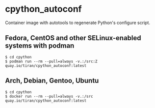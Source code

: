 # cpython_autoconf

Container image with autotools to regenerate Python's configure script.

## Fedora, CentOS and other SELinux-enabled systems with podman

```shell
$ cd cpython
$ podman run --rm --pull=always -v.:/src:Z quay.io/tiran/cpython_autoconf:latest
```

## Arch, Debian, Gentoo, Ubuntu

```shell
$ cd cpython
$ docker run --rm --pull=always -v.:/src quay.io/tiran/cpython_autoconf:latest
```

